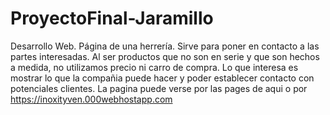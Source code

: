 # ProyectoFinal-Jaramillo
Desarrollo Web. Página de una herrería. Sirve para poner en contacto a las partes interesadas. Al ser productos que no son en serie y que son hechos a medida, no utilizamos precio ni carro de compra. Lo que interesa es mostrar lo que la compañia puede hacer y poder establecer contacto con potenciales clientes. La pagina puede verse por las pages de aqui o por https://inoxityven.000webhostapp.com
